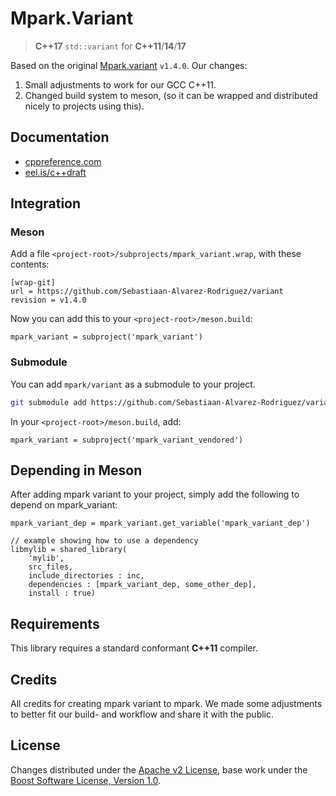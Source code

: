 # Mpark.Variant

> __C++17__ `std::variant` for __C++11__/__14__/__17__

Based on the original [Mpark.variant](https://github.com/mpark/variant) `v1.4.0`.
Our changes:
 1. Small adjustments to work for our GCC C++11.
 2. Changed build system to meson, (so it can be wrapped and distributed nicely to projects using this).


## Documentation

  - [cppreference.com](http://en.cppreference.com/w/cpp/utility/variant)
  - [eel.is/c++draft](http://eel.is/c++draft/variant)

## Integration

### Meson

Add a file `<project-root>/subprojects/mpark_variant.wrap`, with these contents:
```
[wrap-git]
url = https://github.com/Sebastiaan-Alvarez-Rodriguez/variant
revision = v1.4.0
```

Now you can add this to your `<project-root>/meson.build`:
```
mpark_variant = subproject('mpark_variant')
```

### Submodule

You can add `mpark/variant` as a submodule to your project.

```bash
git submodule add https://github.com/Sebastiaan-Alvarez-Rodriguez/variant.git subprojects/mpark_variant_vendored
```

In your `<project-root>/meson.build`, add:
```
mpark_variant = subproject('mpark_variant_vendored')
```

## Depending in Meson
After adding mpark variant to your project, simply add the following to depend on mpark_variant:
```
mpark_variant_dep = mpark_variant.get_variable('mpark_variant_dep')

// example showing how to use a dependency
libmylib = shared_library(
    'mylib',
    src_files,
    include_directories : inc,
    dependencies : [mpark_variant_dep, some_other_dep],
    install : true)
```

## Requirements

This library requires a standard conformant __C++11__ compiler.


## Credits
All credits for creating mpark variant to mpark.
We made some adjustments to better fit our build- and workflow and share it with the public.

## License

Changes distributed under the [Apache v2 License](LICENSE),
base work under the [Boost Software License, Version 1.0](sublicense/LICENSE.md).
